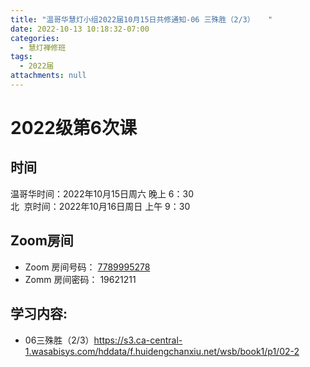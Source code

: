 ```yaml
---
title: "温哥华慧灯小组2022届10月15日共修通知-06 三殊胜（2/3）   "
date: 2022-10-13 10:18:32-07:00
categories:
  - 慧灯禅修班
tags:
  - 2022届
attachments: null
---
```


# 2022级第6次课 

## 时间

温哥华时间：2022年10月15日周六 晚上 6：30  
北  京时间：2022年10月16日周日 上午 9：30

## Zoom房间

- Zoom 房间号码： [7789995278](https://us02web.zoom.us/j/7789995278?pwd=VjZmbWJFY2k2K0E5RVB2cTNIQmhqUT09)
- Zomm 房间密码： 19621211

## 学习内容:

- 06三殊胜（2/3）<https://s3.ca-central-1.wasabisys.com/hddata/f.huidengchanxiu.net/wsb/book1/p1/02-2>